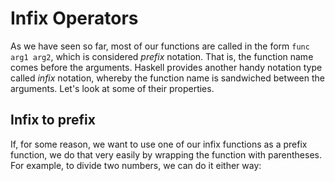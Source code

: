# Infix Operators

As we have seen so far, most of our functions are called in the form `func arg1 arg2`, which is considered *prefix* notation. That is, the function name comes before the arguments. Haskell provides another handy notation type called *infix* notation, whereby the function name is sandwiched between the arguments. Let's look at some of their properties.


## Infix to prefix

If, for some reason, we want to use one of our infix functions as a prefix function, we do that very easily by wrapping the function with parentheses. For example, to divide two numbers, we can do it either way:

```haskell

```
